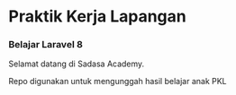 # Praktik Kerja Lapangan
### Belajar Laravel 8

Selamat datang di Sadasa Academy.

Repo digunakan untuk mengunggah hasil belajar anak PKL
